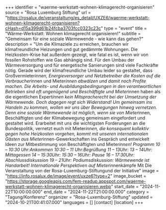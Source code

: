 +++
identifier = "waerme-werkstatt-wohnen-klimagerecht-organisieren"
source = "Rosa Luxemburg Stiftung"
url = "https://rosalux.de/veranstaltung/es_detail/UXZE6/waerme-werkstatt-wohnen-klimagerecht-organisieren?cHash=d15a399d61b24fcba3703fcc0323c23c"
type = "event"
title = "Wärme-Werkstatt: Wohnen klimagerecht organisieren!"
subtitle = "Gemeinsam für eine soziale Wärmewende - wie kann das gehen?"
description = "Um die Klimaziele zu erreichen, brauchen wir klimafreundliche Heizungen und gut gedämmte Wohnungen. Die Heizkosten-Krise hat außerdem gezeigt, wie fatal es ist, wenn wir von fossilen Rohstoffen wie Gas abhängig sind. Für den Umbau der Wärmeversorgung und für energetische Sanierungen sind viele Fachkräfte nötig. 
Gerade wird der klimafreundliche Umbau leider so gestaltet, dass Großvermieter*innen, Energieversorger und Netzbetreiber die Kosten auf die Verbraucher*innen und Mieter*innen abwälzen und damit noch Profite machen. Die Arbeits- und Ausbildungsbedingungen in den verantwortlichen Betrieben sind oft ungenügend und Beschäftigte und Mieter*innen haben als die eigentlichen Expert*innen kein Mitspracherecht bei der Umsetzung der Wärmewende. Doch dagegen regt sich Widerstand! 
Um gemeinsam ins Handeln zu kommen, wollen wir uns über Bewegungen hinweg vernetzen. Denn eine soziale Wärmewende ist möglich, wenn sie von Mieter*innen, Beschäftigten und der Klimabewegung gemeinsam eingefordert und gestaltet wird. Erarbeitet mit uns die wichtigsten Forderungen an die Bundespolitik, vernetzt euch mit Mieter*innen, die konsequent kollektiv gegen hohe Heizkosten vorgehen, kommt mit unseren internationalen Gästen aus Mieter*innen-Gewerkschaften ins Gespräch und entwickelt Ideen zur Mitbestimmung von Beschäftigten und Mieter*innen! 
Programm
10 – 10:30 Uhr:Ankommen
10:30 – 11 Uhr:Begrüßung
11 – 13Uhr: 
13 – 14Uhr: Mittagessen
14 – 15:30Uhr: 
15:30 – 16Uhr: Pause
16 – 17:30Uhr: Abschlussdiskussion
19 – 21Uhr: Podiumsdiskussion: Wärmewende ist Handarbeit! Internationale Perspektiven auf Mieter*innenkämpfe Mit 
Die Veranstaltung von der Rosa-Luxemburg-Stiftungund der Initiative"
image = "https://info.rosalux.de/image/event/uxze6?type=2"
image_bucket = "https://storage.googleapis.com/fem-readup.appspot.com/waerme-werkstatt-wohnen-klimagerecht-organisieren.webp"
start_date = "2024-11-22T10:00:00.000"
end_date = "2024-11-22T21:00:00.000"
category = "Tagung/Konferenz"
organizer = "Rosa-Luxemburg-Stiftung"
updated = "2024-10-21T00:41:07.000"
languages = []
[contact]
[location]
+++